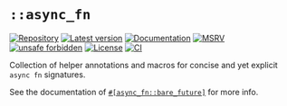 # `::async_fn`

[![Repository](https://img.shields.io/badge/repository-GitHub-brightgreen.svg)](
https://github.com/danielhenrymantilla/async_fn.rs)
[![Latest version](https://img.shields.io/crates/v/fix-hidden-lifetime-bug.svg)](
https://crates.io/crates/fix-hidden-lifetime-bug)
[![Documentation](https://docs.rs/fix-hidden-lifetime-bug/badge.svg)](
https://docs.rs/fix-hidden-lifetime-bug)
[![MSRV](https://img.shields.io/badge/MSRV-1.42.0-white)](
https://gist.github.com/danielhenrymantilla/8e5b721b3929084562f8f65668920c33)
[![unsafe forbidden](https://img.shields.io/badge/unsafe-forbidden-success.svg)](
https://github.com/rust-secure-code/safety-dance/)
[![License](https://img.shields.io/crates/l/fix-hidden-lifetime-bug.svg)](
https://github.com/danielhenrymantilla/async_fn.rs/blob/master/LICENSE-ZLIB)
[![CI](https://github.com/danielhenrymantilla/async_fn.rs/workflows/CI/badge.svg)](
https://github.com/danielhenrymantilla/async_fn.rs/actions)

Collection of helper annotations and macros for concise and yet explicit
`async fn` signatures.

See the documentation of [`#[async_fn::bare_future]`](
https://docs.rs/async_fn/*/async_fn/attr.bare_future.html) for more info.
